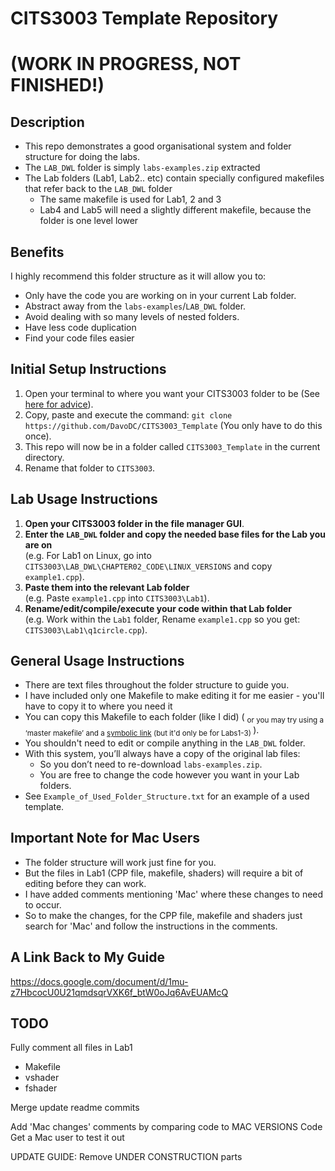# CITS3003 Template Repository
# (WORK IN PROGRESS, NOT FINISHED!)

## Description
- This repo demonstrates a good organisational system and folder structure for doing the labs.
- The `LAB_DWL` folder is simply `labs-examples.zip` extracted
- The Lab folders (Lab1, Lab2.. etc) contain specially configured makefiles that refer back to the `LAB_DWL` folder
  - The same makefile is used for Lab1, 2 and 3
  - Lab4 and Lab5 will need a slightly different makefile, because the folder is one level lower

## Benefits
I highly recommend this folder structure as it will allow you to:
- Only have the code you are working on in your current Lab folder.
- Abstract away from the `labs-examples`/`LAB_DWL` folder. 
- Avoid dealing with so many levels of nested folders.
- Have less code duplication
- Find your code files easier

## Initial Setup Instructions
1. Open your terminal to where you want your CITS3003 folder to be (See [here for advice](https://docs.google.com/document/d/1mu-z7HbcocU0U21qmdsqrVXK6f_btW0oJq6AvEUAMcQ/edit#heading=h.42yr22ji4ygg)).
2. Copy, paste and execute the command: `git clone https://github.com/DavoDC/CITS3003_Template` (You only have to do this once).
3. This repo will now be in a folder called `CITS3003_Template` in the current directory.
4. Rename that folder to `CITS3003`.

## Lab Usage Instructions
1. **Open your CITS3003 folder in the file manager GUI**.
2. **Enter the `LAB_DWL` folder and copy the needed base files for the Lab you are on**
<br /> (e.g. For Lab1 on Linux, go into `CITS3003\LAB_DWL\CHAPTER02_CODE\LINUX_VERSIONS` and copy `example1.cpp`).
3. **Paste them into the relevant Lab folder** 
<br /> (e.g. Paste `example1.cpp` into `CITS3003\Lab1`).
4. **Rename/edit/compile/execute your code within that Lab folder** 
<br /> (e.g. Work within the `Lab1` folder, Rename `example1.cpp` so you get: `CITS3003\Lab1\q1circle.cpp`).

## General Usage Instructions
- There are text files throughout the folder structure to guide you.
- I have included only one Makefile to make editing it for me easier - you'll have to copy it to where you need it
- You can copy this Makefile to each folder (like I did)  ( <sub> or you may try using a ‘master makefile’ and a [symbolic link](https://linuxize.com/post/how-to-create-symbolic-links-in-linux-using-the-ln-command/) (but it'd only be for Labs1-3) </sub> ).
- You shouldn't need to edit or compile anything in the `LAB_DWL` folder. 
- With this system, you’ll always have a copy of the original lab files:
   - So you don’t need to re-download `labs-examples.zip`.
   - You are free to change the code however you want in your Lab folders.
- See `Example_of_Used_Folder_Structure.txt` for an example of a used template.

## Important Note for Mac Users
- The folder structure will work just fine for you.
- But the files in Lab1 (CPP file, makefile, shaders) will require a bit of editing before they can work.
- I have added comments mentioning 'Mac' where these changes to need to occur.
- So to make the changes, for the CPP file, makefile and shaders
  just search for 'Mac' and follow the instructions in the comments.


## A Link Back to My Guide
<https://docs.google.com/document/d/1mu-z7HbcocU0U21qmdsqrVXK6f_btW0oJq6AvEUAMcQ> 


## TODO
Fully comment all files in Lab1
- Makefile
- vshader
- fshader

Merge update readme commits

Add 'Mac changes' comments by comparing code to MAC VERSIONS Code
Get a Mac user to test it out

UPDATE GUIDE: Remove UNDER CONSTRUCTION parts
